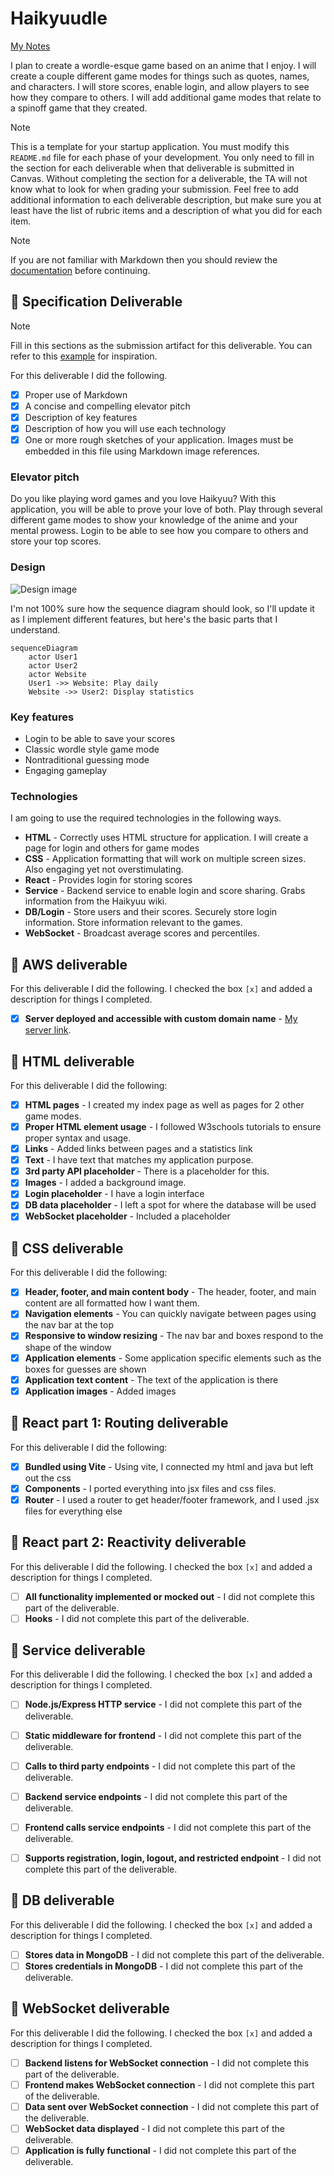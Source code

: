 # Haikyuudle

[My Notes](notes.md)

I plan to create a wordle-esque game based on an anime that I enjoy. I will create a couple different game modes for things such as quotes, names, and characters. I will store scores, enable login, and allow players to see how they compare to others. I will add additional game modes that relate to a spinoff game that they created.


> [!NOTE]
>  This is a template for your startup application. You must modify this `README.md` file for each phase of your development. You only need to fill in the section for each deliverable when that deliverable is submitted in Canvas. Without completing the section for a deliverable, the TA will not know what to look for when grading your submission. Feel free to add additional information to each deliverable description, but make sure you at least have the list of rubric items and a description of what you did for each item.

> [!NOTE]
>  If you are not familiar with Markdown then you should review the [documentation](https://docs.github.com/en/get-started/writing-on-github/getting-started-with-writing-and-formatting-on-github/basic-writing-and-formatting-syntax) before continuing.

## 🚀 Specification Deliverable

> [!NOTE]
>  Fill in this sections as the submission artifact for this deliverable. You can refer to this [example](https://github.com/webprogramming260/startup-example/blob/main/README.md) for inspiration.

For this deliverable I did the following. 

- [x] Proper use of Markdown
- [x] A concise and compelling elevator pitch
- [x] Description of key features
- [x] Description of how you will use each technology
- [x] One or more rough sketches of your application. Images must be embedded in this file using Markdown image references.

### Elevator pitch

Do you like playing word games and you love Haikyuu? With this application, you will be able to prove your love of both. Play through several different game modes to show your knowledge of the anime and your mental prowess. Login to be able to see how you compare to others and store your top scores.
### Design

![Design image](HaikyuuMockup.png)

I'm not 100% sure how the sequence diagram should look, so I'll update it as I implement different features, but here's the basic parts that I understand.

```mermaid
sequenceDiagram
    actor User1
    actor User2
    actor Website
    User1 ->> Website: Play daily
    Website ->> User2: Display statistics
```

### Key features

- Login to be able to save your scores
- Classic wordle style game mode
- Nontraditional guessing mode
- Engaging gameplay

### Technologies

I am going to use the required technologies in the following ways.

- **HTML** - Correctly uses HTML structure for application. I will create a page for login and others for game modes
- **CSS** - Application formatting that will work on multiple screen sizes. Also engaging yet not overstimulating.
- **React** - Provides login for storing scores
- **Service** - Backend service to enable login and score sharing. Grabs information from the Haikyuu wiki.
- **DB/Login** - Store users and their scores. Securely store login information. Store information relevant to the games.
- **WebSocket** - Broadcast average scores and percentiles.

## 🚀 AWS deliverable

For this deliverable I did the following. I checked the box `[x]` and added a description for things I completed.

- [x] **Server deployed and accessible with custom domain name** - [My server link](https://ejensen.click).

## 🚀 HTML deliverable

For this deliverable I did the following:

- [x] **HTML pages** - I created my index page as well as pages for 2 other game modes.
- [x] **Proper HTML element usage** - I followed W3schools tutorials to ensure proper syntax and usage.
- [x] **Links** - Added links between pages and a statistics link
- [x] **Text** - I have text that matches my application purpose.
- [x] **3rd party API placeholder** - There is a placeholder for this.
- [x] **Images** - I added a background image.
- [x] **Login placeholder** - I have a login interface
- [x] **DB data placeholder** - I left a spot for where the database will be used
- [x] **WebSocket placeholder** - Included a placeholder

## 🚀 CSS deliverable

For this deliverable I did the following:

- [x] **Header, footer, and main content body** - The header, footer, and main content are all formatted how I want them.
- [x] **Navigation elements** - You can quickly navigate between pages using the nav bar at the top
- [x] **Responsive to window resizing** - The nav bar and boxes respond to the shape of the window
- [x] **Application elements** - Some application specific elements such as the boxes for guesses are shown
- [x] **Application text content** - The text of the application is there
- [x] **Application images** - Added images

## 🚀 React part 1: Routing deliverable

For this deliverable I did the following:

- [x] **Bundled using Vite** - Using vite, I connected my html and java but left out the css
- [x] **Components** - I ported everything into jsx files and css files.
- [x] **Router** - I used a router to get header/footer framework, and I used .jsx files for everything else

## 🚀 React part 2: Reactivity deliverable

For this deliverable I did the following. I checked the box `[x]` and added a description for things I completed.

- [ ] **All functionality implemented or mocked out** - I did not complete this part of the deliverable.
- [ ] **Hooks** - I did not complete this part of the deliverable.

## 🚀 Service deliverable

For this deliverable I did the following. I checked the box `[x]` and added a description for things I completed.

- [ ] **Node.js/Express HTTP service** - I did not complete this part of the deliverable.
- [ ] **Static middleware for frontend** - I did not complete this part of the deliverable.
- [ ] **Calls to third party endpoints** - I did not complete this part of the deliverable.
- [ ] **Backend service endpoints** - I did not complete this part of the deliverable.
- [ ] **Frontend calls service endpoints** - I did not complete this part of the deliverable.
- [ ] **Supports registration, login, logout, and restricted endpoint** - I did not complete this part of the deliverable.


## 🚀 DB deliverable

For this deliverable I did the following. I checked the box `[x]` and added a description for things I completed.

- [ ] **Stores data in MongoDB** - I did not complete this part of the deliverable.
- [ ] **Stores credentials in MongoDB** - I did not complete this part of the deliverable.

## 🚀 WebSocket deliverable

For this deliverable I did the following. I checked the box `[x]` and added a description for things I completed.

- [ ] **Backend listens for WebSocket connection** - I did not complete this part of the deliverable.
- [ ] **Frontend makes WebSocket connection** - I did not complete this part of the deliverable.
- [ ] **Data sent over WebSocket connection** - I did not complete this part of the deliverable.
- [ ] **WebSocket data displayed** - I did not complete this part of the deliverable.
- [ ] **Application is fully functional** - I did not complete this part of the deliverable.
